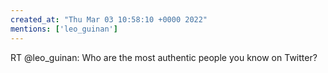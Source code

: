 ```yaml
---
created_at: "Thu Mar 03 10:58:10 +0000 2022"
mentions: ['leo_guinan']
---
```


RT @leo_guinan: Who are the most authentic people you know on Twitter?